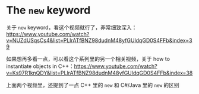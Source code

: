 # The `new` keyword

关于 `new` keyword，看这个视频就行了，非常细致深入：https://www.youtube.com/watch?v=NUZdUSqsCs4&list=PLlrATfBNZ98dudnM48yfGUldqGD0S4FFb&index=39

如果想再多看一点，可以看这个系列里的另一个相关视频，关于 how to instantiate objects in C++：https://www.youtube.com/watch?v=Ks97R1knQDY&list=PLlrATfBNZ98dudnM48yfGUldqGD0S4FFb&index=38

上面两个视频里，还提到了一点 C++ 里的 `new` 和 C#/Java 里的 `new` 的区别
